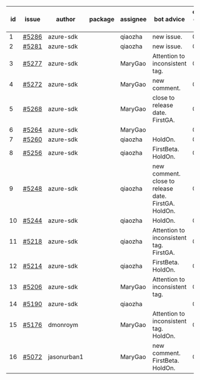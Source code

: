 | id | issue | author | package | assignee | bot advice | created date of issue | target release date | date from target |
| ------ | ------ | ------ | ------ | ------ | ------ | ------ | ------ | :-----: |
| 1 | [#5286](https://github.com/Azure/sdk-release-request/issues/5286) | azure-sdk |  | qiaozha | new issue. | 06-21 | 07-25 |  |
| 2 | [#5281](https://github.com/Azure/sdk-release-request/issues/5281) | azure-sdk |  | qiaozha | new issue. | 06-18 | 06-28 |  |
| 3 | [#5277](https://github.com/Azure/sdk-release-request/issues/5277) | azure-sdk |  | MaryGao | Attention to inconsistent tag. | 06-14 | 07-26 |  |
| 4 | [#5272](https://github.com/Azure/sdk-release-request/issues/5272) | azure-sdk |  | MaryGao | new comment. | 06-11 | 06-28 |  |
| 5 | [#5268](https://github.com/Azure/sdk-release-request/issues/5268) | azure-sdk |  | MaryGao | close to release date. FirstGA. | 06-11 | 06-24 | 0 |
| 6 | [#5264](https://github.com/Azure/sdk-release-request/issues/5264) | azure-sdk |  | MaryGao |  | 06-11 | 06-21 |  |
| 7 | [#5260](https://github.com/Azure/sdk-release-request/issues/5260) | azure-sdk |  | qiaozha | HoldOn. | 06-06 | 06-21 |  |
| 8 | [#5256](https://github.com/Azure/sdk-release-request/issues/5256) | azure-sdk |  | qiaozha | FirstBeta. HoldOn. | 06-05 | 06-28 |  |
| 9 | [#5248](https://github.com/Azure/sdk-release-request/issues/5248) | azure-sdk |  | qiaozha | new comment. close to release date. FirstGA. HoldOn. | 06-05 | 06-27 | 2 |
| 10 | [#5244](https://github.com/Azure/sdk-release-request/issues/5244) | azure-sdk |  | qiaozha | HoldOn. | 06-04 | 06-21 |  |
| 11 | [#5218](https://github.com/Azure/sdk-release-request/issues/5218) | azure-sdk |  | qiaozha | Attention to inconsistent tag. FirstGA. | 05-21 | 06-21 |  |
| 12 | [#5214](https://github.com/Azure/sdk-release-request/issues/5214) | azure-sdk |  | qiaozha | FirstBeta. HoldOn. | 05-21 | 06-28 |  |
| 13 | [#5206](https://github.com/Azure/sdk-release-request/issues/5206) | azure-sdk |  | MaryGao | Attention to inconsistent tag. | 05-15 | 06-21 |  |
| 14 | [#5190](https://github.com/Azure/sdk-release-request/issues/5190) | azure-sdk |  | qiaozha |  | 05-08 | 06-21 |  |
| 15 | [#5176](https://github.com/Azure/sdk-release-request/issues/5176) | dmonroym |  | MaryGao | Attention to inconsistent tag. HoldOn. | 04-30 | 05-24 |  |
| 16 | [#5072](https://github.com/Azure/sdk-release-request/issues/5072) | jasonurban1 |  | MaryGao | new comment. FirstBeta. HoldOn. | 03-22 | 05-24 |  |
